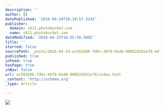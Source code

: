```yaml
---
description: ''
author: []
datePublished: '2016-04-24T10:19:57.324Z'
publisher:
  domain: s611.photobucket.com
  name: s611.photobucket.com
dateModified: '2016-04-23T16:55:56.580Z'
title: ''
starred: false
sourcePath: _posts/2016-04-24-ec581b0b-fd6c-4bf8-8a48-90052d281e79.md
published: true
inFeed: true
hasPage: true
inNav: false
url: ec581b0b-fd6c-4bf8-8a48-90052d281e79/index.html
_context: 'http://schema.org'
_type: Article

---
```

![](http://i611.photobucket.com/albums/tt191/Leda_Grace_Rasmussen/2016-04-21%2020.24.37_zpsablz0ytk.jpg?1461429577971&1461429588773&1461429602724&1461429624431)